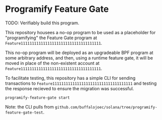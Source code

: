 # Programify Feature Gate

TODO: Verifiably build this program.

This repository housees a no-op program to be used as a placeholder for
"programifying" the Feature Gate program at
`Feature111111111111111111111111111111111111`.

This no-op program will be deployed as an upgradeable BPF program at some
arbitrary address, and then, using a runtime feature gate, it will be moved in
place of the non-existent account at
`Feature111111111111111111111111111111111111`.

To facilitate testing, this repository has a simple CLI for sending
transactions to `Feature111111111111111111111111111111111111` and testing the
response recieved to ensure the migration was successful.

```
programify-feature-gate start
```

Note: the CLI pulls from
`github.com/buffalojoec/solana/tree/programify-feature-gate-test`.